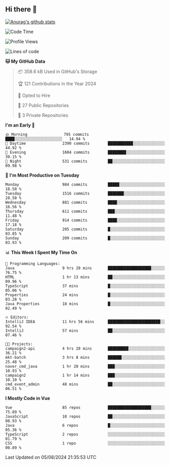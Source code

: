 ## Hi there 👋

[![Anurag's github stats](https://github-readme-stats.vercel.app/api?username=Songwonseok)](https://github.com/anuraghazra/github-readme-stats)



<!--START_SECTION:waka-->
![Code Time](http://img.shields.io/badge/Code%20Time-2%2C964%20hrs%2054%20mins-blue)

![Profile Views](http://img.shields.io/badge/Profile%20Views-0-blue)

![Lines of code](https://img.shields.io/badge/From%20Hello%20World%20I%27ve%20Written-34.8%20million%20lines%20of%20code-blue)

**🐱 My GitHub Data** 

> 📦 358.6 kB Used in GitHub's Storage 
 > 
> 🏆 121 Contributions in the Year 2024
 > 
> 💼 Opted to Hire
 > 
> 📜 27 Public Repositories 
 > 
> 🔑 3 Private Repositories 
 > 
**I'm an Early 🐤** 

```text
🌞 Morning                795 commits         ████░░░░░░░░░░░░░░░░░░░░░   14.94 % 
🌆 Daytime                2390 commits        ███████████░░░░░░░░░░░░░░   44.92 % 
🌃 Evening                1604 commits        ████████░░░░░░░░░░░░░░░░░   30.15 % 
🌙 Night                  531 commits         ██░░░░░░░░░░░░░░░░░░░░░░░   09.98 % 
```
📅 **I'm Most Productive on Tuesday** 

```text
Monday                   984 commits         █████░░░░░░░░░░░░░░░░░░░░   18.50 % 
Tuesday                  1516 commits        ███████░░░░░░░░░░░░░░░░░░   28.50 % 
Wednesday                881 commits         ████░░░░░░░░░░░░░░░░░░░░░   16.56 % 
Thursday                 611 commits         ███░░░░░░░░░░░░░░░░░░░░░░   11.48 % 
Friday                   914 commits         ████░░░░░░░░░░░░░░░░░░░░░   17.18 % 
Saturday                 205 commits         █░░░░░░░░░░░░░░░░░░░░░░░░   03.85 % 
Sunday                   209 commits         █░░░░░░░░░░░░░░░░░░░░░░░░   03.93 % 
```


📊 **This Week I Spent My Time On** 

```text
💬 Programming Languages: 
Java                     9 hrs 28 mins       ███████████████████░░░░░░   76.75 % 
HTML                     1 hr 13 mins        ██░░░░░░░░░░░░░░░░░░░░░░░   09.96 % 
TypeScript               37 mins             █░░░░░░░░░░░░░░░░░░░░░░░░   05.06 % 
Properties               24 mins             █░░░░░░░░░░░░░░░░░░░░░░░░   03.28 % 
Java Properties          18 mins             █░░░░░░░░░░░░░░░░░░░░░░░░   02.49 % 

🔥 Editors: 
IntelliJ IDEA            11 hrs 56 mins      ███████████████████████░░   92.54 % 
IntelliJ                 57 mins             ██░░░░░░░░░░░░░░░░░░░░░░░   07.46 % 

🐱‍💻 Projects: 
campaign2-api            4 hrs 28 mins       █████████░░░░░░░░░░░░░░░░   36.21 % 
mkt-batch                3 hrs 8 mins        ██████░░░░░░░░░░░░░░░░░░░   25.48 % 
naver_cmd_java           1 hr 20 mins        ███░░░░░░░░░░░░░░░░░░░░░░   10.93 % 
campaign2                1 hr 14 mins        ███░░░░░░░░░░░░░░░░░░░░░░   10.10 % 
cmd_event_admin          48 mins             ██░░░░░░░░░░░░░░░░░░░░░░░   06.51 % 
```

**I Mostly Code in Vue** 

```text
Vue                      85 repos            ███████████████████░░░░░░   75.89 % 
JavaScript               10 repos            ██░░░░░░░░░░░░░░░░░░░░░░░   08.93 % 
Java                     6 repos             █░░░░░░░░░░░░░░░░░░░░░░░░   05.36 % 
TypeScript               2 repos             ░░░░░░░░░░░░░░░░░░░░░░░░░   01.79 % 
CSS                      1 repo              ░░░░░░░░░░░░░░░░░░░░░░░░░   00.89 % 
```




 Last Updated on 05/08/2024 21:35:53 UTC
<!--END_SECTION:waka-->
